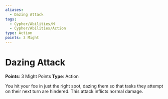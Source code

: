 ```yaml
---
aliases:
  - Dazing Attack
tags:
  - Cypher/Abilities/M
  - Cypher/Abilities/Action
type: Action
points: 3 Might
---
```


# Dazing Attack

**Points**: 3 Might Points
**Type**: Action

You hit your foe in just the right spot, dazing them so that tasks they attempt on their next turn are hindered. This attack inflicts normal damage.
